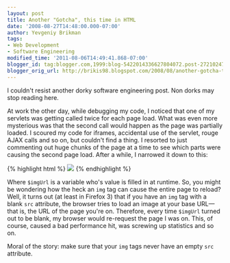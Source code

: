 ```yaml
---
layout: post
title: Another "Gotcha", this time in HTML
date: '2008-08-27T14:48:00.000-07:00'
author: Yevgeniy Brikman
tags:
- Web Development
- Software Engineering
modified_time: '2011-08-06T14:49:41.868-07:00'
blogger_id: tag:blogger.com,1999:blog-5422014336627804072.post-2721024772389340548
blogger_orig_url: http://brikis98.blogspot.com/2008/08/another-gotcha-this-time-in-html.html
---
```


I couldn't resist another dorky software engineering post. Non dorks may stop 
reading here. 

At work the other day, while debugging my code, I noticed that one of my 
servlets was getting called twice for each page load. What was even more 
mysterious was that the second call would happen as the page was partially 
loaded. I scoured my code for iframes, accidental use of the servlet, rouge 
AJAX calls and so on, but couldn't find a thing. I resorted to just commenting 
out huge chunks of the page at a time to see which parts were causing the 
second page load. After a while, I narrowed it down to this: 

{% highlight html %}
<img src="$imgUrl" /> 
{% endhighlight %}

Where `$imgUrl` is a variable who's value is filled in at runtime. So, you might 
be wondering how the heck an `img` tag can cause the entire page to reload? 
Well, it turns out (at least in Firefox 3) that if you have an `img` tag with a 
blank `src` attribute, the browser tries to load an image at your base 
URL&mdash;that is, the URL of the page you're on. Therefore, every time 
`$imgUrl` turned out to be blank, my browser would re-request the page I was 
on. This, of course, caused a bad performance hit, was screwing up statistics 
and so on. 

Moral of the story: make sure that your `img` tags never have an empty `src` 
attribute. 